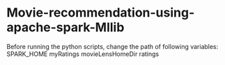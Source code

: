 # Movie-recommendation-using-apache-spark-Mllib

Before running the python scripts, change the path of following variables:
SPARK_HOME
myRatings
movieLensHomeDir
ratings


